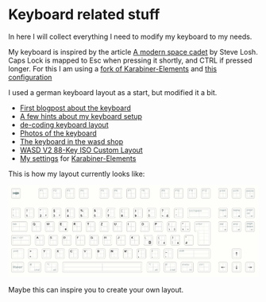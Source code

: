 # Keyboard related stuff

In here I will collect everything I need to modify my keyboard to my
needs.

My keyboard is inspired by the article [A modern space
cadet](http://stevelosh.com/blog/2012/10/a-modern-space-cadet/) by Steve
Losh. Caps Lock is mapped to Esc when pressing it shortly, and CTRL if
pressed longer. For this I am using a [fork of Karabiner-Elements](https://github.com/wwwjfy/Karabiner-Elements/releases)
and [this configuration](karabiner/karabiner.json)

I used a german keyboard layout as a start, but modified it a bit.

* [First blogpost about the keyboard](http://bitboxer.de/2015/02/15/keyboard/)
* [A few hints about my keyboard setup](https://bitboxer.de/2015/02/21/shortcutting/)
* [de-coding keyboard layout](https://github.com/bitboxer/de-coding.keylayout)
* [Photos of the keyboard](https://www.flickr.com/photos/wannawork/sets/72157650417820400)
* [The keyboard in the wasd shop](http://www.wasdkeyboards.com/index.php/products/mechanical-keyboard/wasd-v2-88-key-iso-custom-mechanical-keyboard.html)
* [WASD V2 88-Key ISO Custom Layout](v1-layout.svg)
* [My settings](karabiner/) for [Karabiner-Elements](https://pqrs.org/osx/karabiner/)

This is how my layout currently looks like:

![My layout](v1-layout.png)

Maybe this can inspire you to create your own layout.
